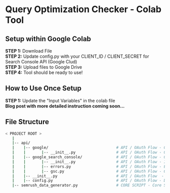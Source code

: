 # Query Optimization Checker - Colab Tool

## Setup within Google Colab  
**STEP 1:** Download File  
**STEP 2:** Update config.py with your CLIENT_ID / CLIENT_SECRET for Search Console API (Google Clud)  
**STEP 3:** Upload files to Google Drive  
**STEP 4:** Tool should be ready to use!

## How to Use Once Setup  
**STEP 1:** Update the "Input Variables" in the colab file  
**Blog post with more detailed instruction coming soon...**  

## File Structure
```bash
< PROJECT ROOT >  
   |  
   |-- api/  
   |    |-- google/                              # API / OAuth Flow - Google Cloud OAuth Package   
   |    |       |-- __init__.py                  # API / OAuth Flow - OAuth Flow Definition 
   |    |-- google_search_console/               # API / OAuth Flow - GSC API Package   
   |    |       |-- __init__.py                  # API / OAuth Flow - Initializes `google_search_console` Package  
   |    |       |-- errors.py                    # API / OAuth Flow - Error Handles for GSC API  
   |    |       |-- gsc.py                       # API / OAuth Flow - GSC API Request
   |    |-- __init__.py                          # API / OAuth Flow  - Defines `api` Package  
   |    |-- config.py                            # API / OAuth Flow - Defines Data Request Criteria  
   |-- semrush_data_generator.py                 # CORE SCRIPT - Core Script  
```